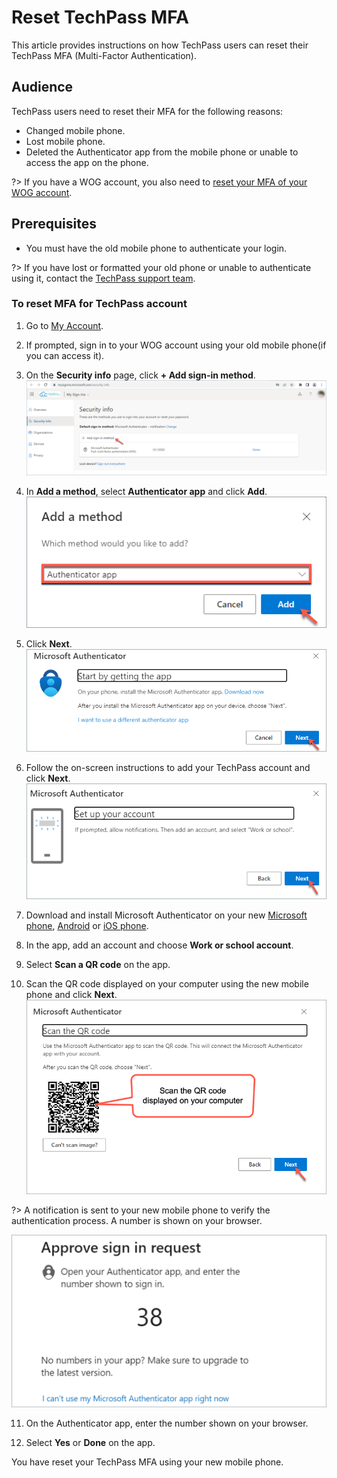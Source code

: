 # Reset TechPass MFA

This article provides instructions on how TechPass users can reset their TechPass MFA (Multi-Factor Authentication).

## Audience

TechPass users need to reset their MFA for the following reasons:

- Changed mobile phone.
- Lost mobile phone.
- Deleted the Authenticator app from the mobile phone or unable to access the app on the phone.

?> If you have a WOG account, you also need to [reset your MFA of your WOG account](reset-techpass-mfa-for-new-device).

## Prerequisites

- You must have the old mobile phone to authenticate your login.

?> If you have lost or formatted your old phone or unable to authenticate using it, contact the [TechPass support team](https://go.gov.sg/seed-techpass-support).

### To reset MFA for TechPass account

1. Go to [My Account](https://account.activedirectory.windowsazure.com/proofup.aspx?proofup=1).

2. If prompted, sign in to your WOG account using your old mobile phone(if you can access it).
3. On the **Security info** page, click **+ Add sign-in method**.
![add-sign-in-method](assets/images/reset-techpass-mfa-vendor/add-sign-in-method.png)
4. In **Add a method**, select **Authenticator app** and click **Add**.
![add-auth-method](assets/images/reset-techpass-mfa-vendor/add-method.png)
5. Click **Next**.
![install-auth-method](assets/images/reset-techpass-mfa-vendor/install-auth-app.png)
6. Follow the on-screen instructions to add your TechPass account and click **Next**.
![keep-your-account-secure-next](assets/images/onboarding/po-non-se/keep-your-account-secure-next.png)
7. Download and install Microsoft Authenticator on your new [Microsoft phone](https://www.microsoft.com/en-sg/store/apps/windows-phone), [Android](https://play.google.com/store/apps?hl=en&amp;gl=US) or [iOS phone](https://www.apple.com/app-store/).
8. In the app, add an account and choose **Work or school account**.
9. Select **Scan a QR code** on the app.
10. Scan the QR code displayed on your computer using the new mobile phone and click **Next**.
![scan-qr-code](assets/images/security-verification-for-wog/reset-wog-mfa/scan-qr-code.png)

  ?> A notification is sent to your new mobile phone to verify the authentication process. A number is shown on your browser.

![mfa](assets/images/onboarding/po-non-se/mfa-number-displayed-on-screen.png)

11. On the Authenticator app, enter the number shown on your browser.

12. Select **Yes** or **Done** on the app.

You have reset your TechPass MFA using your new mobile phone. 
